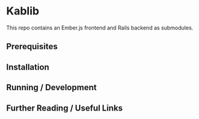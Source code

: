 # Kablib

This repo contains an Ember.js frontend and Rails backend as submodules.

## Prerequisites


## Installation


## Running / Development


## Further Reading / Useful Links


